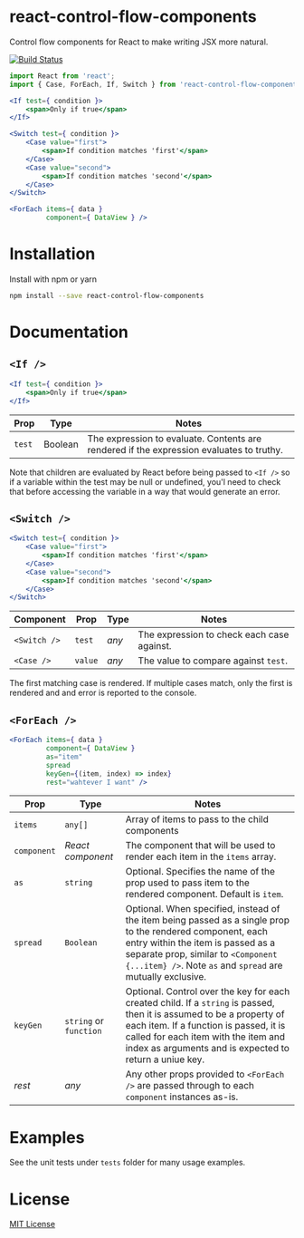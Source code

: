 # react-control-flow-components

Control flow components for React to make writing JSX more natural.

[![Build Status](https://travis-ci.org/samuelneff/react-control-flow.svg?branch=master)](https://travis-ci.org/samuelneff/react-control-flow)

```jsx
import React from 'react';
import { Case, ForEach, If, Switch } from 'react-control-flow-components';

<If test={ condition }>
    <span>Only if true</span>
</If>

<Switch test={ condition }>
    <Case value="first">
        <span>If condition matches 'first'</span>
    </Case>
    <Case value="second">
        <span>If condition matches 'second'</span>
    </Case>
</Switch>

<ForEach items={ data }
         component={ DataView } />
```

# Installation

Install with npm or yarn

```bash
npm install --save react-control-flow-components
```

# Documentation

## `<If />`

```jsx
<If test={ condition }>
    <span>Only if true</span>
</If>
```

Prop | Type | Notes
---- | ---- | -----
`test` | Boolean | The expression to evaluate. Contents are rendered if the expression evaluates to truthy.

Note that children are evaluated by React before being passed to `<If />` so if a variable within the test may be null or undefined, you'l need to check that before accessing the variable in a way that would generate an error.

## `<Switch />`


```jsx
<Switch test={ condition }>
    <Case value="first">
        <span>If condition matches 'first'</span>
    </Case>
    <Case value="second">
        <span>If condition matches 'second'</span>
    </Case>
</Switch>
```

Component | Prop | Type | Notes
--------- | ---- | ---- | -----
`<Switch />` | `test` | *any* | The expression to check each case against.
`<Case />` | `value` | *any* | The value to compare against `test`.

The first matching case is rendered. If multiple cases match, only the first is rendered and and error is reported to the console.

## `<ForEach />`

```jsx
<ForEach items={ data }
         component={ DataView }
         as="item"
         spread
         keyGen={(item, index) => index}
         rest="wahtever I want" />                  
```

Prop | Type | Notes
---- | ---- | -----
`items` | `any[]` | Array of items to pass to the child components
`component` | *React component* | The component that will be used to render each item in the `items` array.
`as` | `string` | Optional. Specifies the name of the prop used to pass item to the rendered component. Default is `item`.
`spread` | `Boolean` | Optional. When specified, instead of the item being passed as a single prop to the rendered component, each entry within the item is passed as a separate prop, similar to `<Component {...item} />`. Note `as` and `spread` are mutually exclusive.
`keyGen` | `string` or `function` | Optional. Control over the key for each created child. If a `string` is passed, then it is assumed to be a property of each item. If a function is passed, it is called for each item with the item and index as arguments and is expected to return a uniue key.
*rest* | *any* | Any other props provided to `<ForEach />` are passed through to each `component` instances as-is.

# Examples

See the unit tests under `tests` folder for many usage examples.

# License

[MIT License](./LICENSE)
